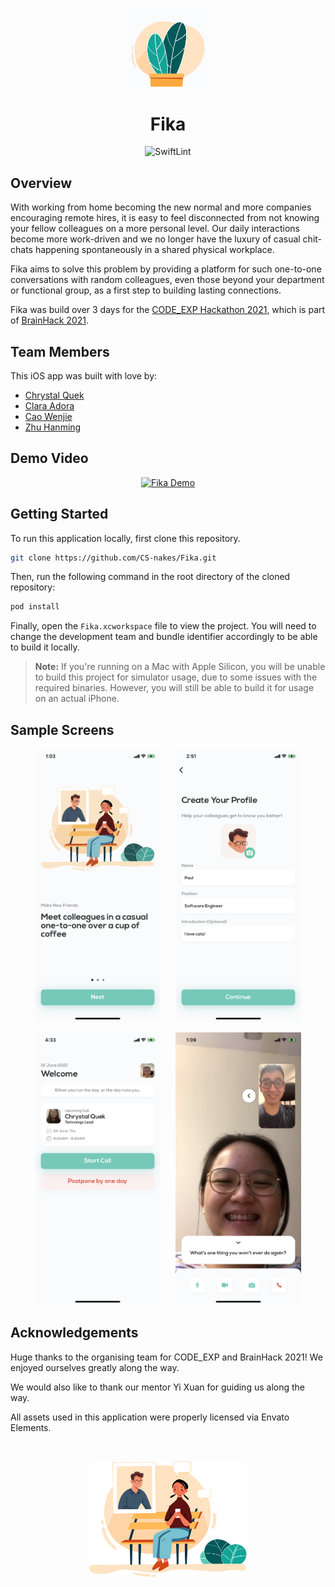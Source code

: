 <p align="center"><img width="25%" src="docs/images/logo.png" alt="Fika Logo" /></p>

<h1 align="center">Fika</h1>

<p align="center"><img src="https://github.com/CS-nakes/Fika/workflows/SwiftLint/badge.svg" alt="SwiftLint" /></p>

## Overview

With working from home becoming the new normal and more companies encouraging remote hires, it is easy to feel disconnected from not knowing your fellow colleagues on a more personal level. Our daily interactions become more work-driven and we no longer have the luxury of casual chit-chats happening spontaneously in a shared physical workplace.

Fika aims to solve this problem by providing a platform for such one-to-one conversations with random colleagues, even those beyond your department or functional group, as a first step to building lasting connections.

Fika was build over 3 days for the [CODE_EXP Hackathon 2021](https://codeexp.tk.sg/), which is part of [BrainHack 2021](https://www.dsta.gov.sg/brainhack).

## Team Members

This iOS app was built with love by:

- [Chrystal Quek](https://github.com/chrystalquek)
- [Clara Adora](https://github.com/claraadora)
- [Cao Wenjie](https://github.com/shadowezz)
- [Zhu Hanming](https://github.com/zhuhanming)

## Demo Video

<p align="center"><a href="https://youtu.be/osGCwd6Znd0"><img width="65%" alt="Fika Demo" src="https://img.youtube.com/vi/osGCwd6Znd0/maxresdefault.jpg"></img></a></p>

## Getting Started

To run this application locally, first clone this repository.

```bash
git clone https://github.com/CS-nakes/Fika.git
```

Then, run the following command in the root directory of the cloned repository:

```bash
pod install
```

Finally, open the `Fika.xcworkspace` file to view the project. You will need to change the development team and bundle identifier accordingly to be able to build it locally.

> **Note:** If you're running on a Mac with Apple Silicon, you will be unable to build this project for simulator usage, due to some issues with the required binaries. However, you will still be able to build it for usage on an actual iPhone.

## Sample Screens

<p align="center"><img width="40%" src="docs/images/onboarding.png" alt="Fika Onboarding" />&nbsp;&nbsp;&nbsp;&nbsp;&nbsp;&nbsp;<img width="40%" src="docs/images/profile.png" alt="Fika Profile" /></p>

<p align="center"><img width="40%" src="docs/images/home.png" alt="Fika Home" />&nbsp;&nbsp;&nbsp;&nbsp;&nbsp;&nbsp;<img width="40%" src="docs/images/call.png" alt="Fika Call" /></p>

## Acknowledgements

Huge thanks to the organising team for CODE_EXP and BrainHack 2021! We enjoyed ourselves greatly along the way.

We would also like to thank our mentor Yi Xuan for guiding us along the way.

All assets used in this application were properly licensed via Envato Elements.

<br/>

<p align="center"><img width="50%" src="docs/images/videocall.png" alt="Splash" /></p>
